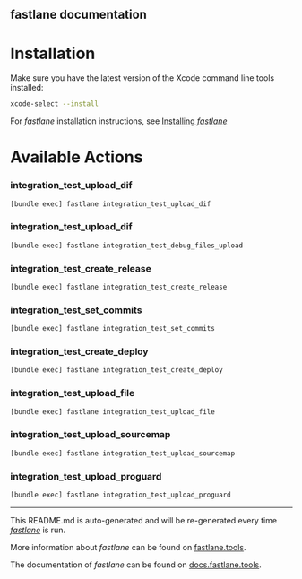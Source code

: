 fastlane documentation
----

# Installation

Make sure you have the latest version of the Xcode command line tools installed:

```sh
xcode-select --install
```

For _fastlane_ installation instructions, see [Installing _fastlane_](https://docs.fastlane.tools/#installing-fastlane)

# Available Actions

### integration_test_upload_dif

```sh
[bundle exec] fastlane integration_test_upload_dif
```



### integration_test_upload_dif

```sh
[bundle exec] fastlane integration_test_debug_files_upload
```


### integration_test_create_release

```sh
[bundle exec] fastlane integration_test_create_release
```



### integration_test_set_commits

```sh
[bundle exec] fastlane integration_test_set_commits
```



### integration_test_create_deploy

```sh
[bundle exec] fastlane integration_test_create_deploy
```



### integration_test_upload_file

```sh
[bundle exec] fastlane integration_test_upload_file
```



### integration_test_upload_sourcemap

```sh
[bundle exec] fastlane integration_test_upload_sourcemap
```



### integration_test_upload_proguard

```sh
[bundle exec] fastlane integration_test_upload_proguard
```



----

This README.md is auto-generated and will be re-generated every time [_fastlane_](https://fastlane.tools) is run.

More information about _fastlane_ can be found on [fastlane.tools](https://fastlane.tools).

The documentation of _fastlane_ can be found on [docs.fastlane.tools](https://docs.fastlane.tools).
